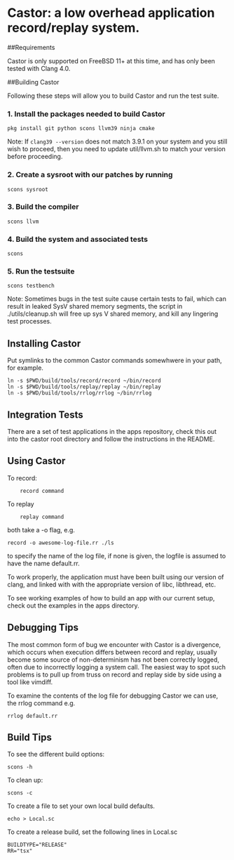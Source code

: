 # Castor: a low overhead application record/replay system.

##Requirements

Castor is only supported on FreeBSD 11+ at this time, and has only been tested 
with Clang 4.0. 

##Building Castor

Following these steps will allow you to build Castor and run the test suite.

### 1. Install the packages needed to build Castor

```
pkg install git python scons llvm39 ninja cmake
```

Note: If ```clang39 --version``` does not match 3.9.1 on your system and you still wish to proceed, then
you need to update util/llvm.sh to match your version before proceeding.


### 2. Create a sysroot with our patches by running

```
scons sysroot
```

### 3. Build the compiler

```
scons llvm
```

### 4. Build the system and associated tests

```
scons
```

### 5. Run the testsuite

```
scons testbench
```

Note: Sometimes bugs in the test suite cause certain tests to fail, which
can result in leaked SysV shared memory segments, the script in ./utils/cleanup.sh
will free up sys V shared memory, and kill any lingering test processes.

## Installing Castor

Put symlinks to the common Castor commands somewhwere in your path, for example.

```
ln -s $PWD/build/tools/record/record ~/bin/record
ln -s $PWD/build/tools/replay/replay ~/bin/replay
ln -s $PWD/build/tools/rrlog/rrlog ~/bin/rrlog

```

## Integration Tests

There are a set of test applications in the apps repository, check this out
into the castor root directory and follow the instructions in the README.

## Using Castor

To record:

```
    record command
```

To replay

```
    replay command
```

both take a -o flag, e.g. 

    record -o awesome-log-file.rr ./ls

to specify the name of the log file, if none is given, the logfile is assumed to have the
name default.rr.

To work properly, the application must have been built using our version of
clang, and linked with with the appropriate version of libc, libthread, etc.

To see working examples of how to build an app with our current setup, check out
the examples in the apps directory.

## Debugging Tips

The most common form of bug we encounter with Castor is a divergence, which
occurs when execution differs between record and replay, usually become some
source of non-determinism has not been correctly logged, often due to
incorrectly logging a system call. The easiest way to spot such problems is to
pull up from truss on record and replay side by side using a tool like vimdiff.


To examine the contents of the log file for debugging Castor we can use, the rrlog
command e.g.

    rrlog default.rr


## Build Tips
To see the different build options:

    scons -h

To clean up:

    scons -c

To create a file to set your own local build defaults.

    echo > Local.sc

To create a release build, set the following lines in Local.sc

    BUILDTYPE="RELEASE"
    RR="tsx"




